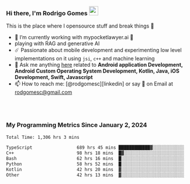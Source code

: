 
### Hi there, I'm Rodrigo Gomes <img src="https://media.giphy.com/media/hvRJCLFzcasrR4ia7z/giphy.gif" width="25px">
This is the place where I opensource stuff and break things 🤣
- 🔭 I’m currently working with mypocketlawyer.ai 💜
- playing with RAG and generative AI
- ☄️ Passionate about mobile development and experimenting low level implementations on it using `jsi`, `c++` and machine learning
- 💬 Ask me anything [here](https://github.com/rodgomesc/rodgomesc/issues) related to <b>Android application Development, Android Custom Operating System Development, Kotlin, Java, iOS Development, Swift, Javascript</b>
- 📫 How to reach me: [@rodgomesc][linkedin] or say 👋 on Email at [rodgomesc@gmail.com](mailto:rodgomesc@gmail.com)


<br/>

<!-- 
<picture>
  <img src="/github-metrics.svg" alt="Metrics">
</picture>
-->

</br>

### My Programming Metrics Since January 2, 2024 


<!--START_SECTION:waka-->

```txt
Total Time: 1,306 hrs 3 mins

TypeScript                 689 hrs 45 mins ████████████▓░░░░░░░░░░░░   51.16 %
C++                        98 hrs 18 mins  █▓░░░░░░░░░░░░░░░░░░░░░░░   07.29 %
Bash                       62 hrs 16 mins  █░░░░░░░░░░░░░░░░░░░░░░░░   04.62 %
Python                     58 hrs 52 mins  █░░░░░░░░░░░░░░░░░░░░░░░░   04.37 %
Kotlin                     42 hrs 20 mins  ▓░░░░░░░░░░░░░░░░░░░░░░░░   03.14 %
Other                      42 hrs 13 mins  ▓░░░░░░░░░░░░░░░░░░░░░░░░   03.13 %
```

<!--END_SECTION:waka-->
